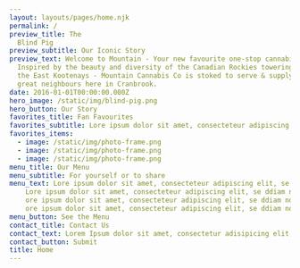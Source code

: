 ```yaml
---
layout: layouts/pages/home.njk
permalink: /
preview_title: The 
  Blind Pig
preview_subtitle: Our Iconic Story
preview_text: Welcome to Mountain - Your new favourite one-stop cannabis shop.
  Inspired by the beauty and diversity of the Canadian Rockies towering through
  the East Kootenays - Mountain Cannabis Co is stoked to serve & supply our
  great neighbours here in Cranbrook.
date: 2016-01-01T00:00:00.000Z
hero_image: /static/img/blind-pig.png
hero_button: Our Story
favorites_title: Fan Favourites
favorites_subtitle: Lore ipsum dolor sit amet, consecteteur adipiscing elit
favorites_items: 
  - image: /static/img/photo-frame.png
  - image: /static/img/photo-frame.png
  - image: /static/img/photo-frame.png
menu_title: Our Menu
menu_subtitle: For yourself or to share 
menu_text: Lore ipsum dolor sit amet, consecteteur adipiscing elit, se ddiam nonummy
    Lore ipsum dolor sit amet, consecteteur adipiscing elit, se ddiam nonummy
    ore ipsum dolor sit amet, consecteteur adipiscing elit, se ddiam nonummy
    ore ipsum dolor sit amet, consecteteur adipiscing elit, se ddiam nonummy
menu_button: See the Menu
contact_title: Contact Us
contact_text: Lorem Ipsum dolor sit amet, consectetur adisipicing elit, sed diam nonummy nibh euismod tincuident ut laoreet
contact_button: Submit
title: Home
---
```

